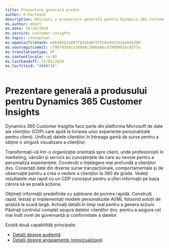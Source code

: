 ```yaml
---
title: Prezentare generală produs
author: m-hartmann
description: Obțineți o prezentare generală pentru Dynamics 365 Customer Insights și capacitățile sale.
ms.author: mhart
ms.date: 10/16/2020
ms.service: customer-insights
ms.topic: conceptual
ms.openlocfilehash: e0b46652a087f9d16d9f2f5c6e955761be8da208
ms.sourcegitcommit: cf9b78559ca189d4c2086a66c879098d56c0377a
ms.translationtype: HT
ms.contentlocale: ro-RO
ms.lasthandoff: 11/03/2020
ms.locfileid: "4406716"
---
```

# <a name="product-overview-for-dynamics-365-customer-insights"></a>Prezentare generală a produsului pentru Dynamics 365 Customer Insights

Dynamics 365 Customer Insights face parte din platforma Microsoft de date ale clienților (CDP) care ajută la livrarea unor experiențe personalizate pentru clienți. Unificați datele clienților în întreaga gamă de surse pentru a obține o singură vizualizare a clienților. 

Transformați-vă într-o organizație orientată spre client, unde profesioniștii în marketing, vânzări și servicii au cunoștințele de care au nevoie pentru a personaliza experiențele. Construiți o înțelegere mai profundă a clienților dvs. Conectați date din diverse surse tranzacționale, comportamentale și de observație pentru a crea o vedere a clienților la 360 de grade. Vedeți rezultatele mai rapid cu un CDP conceput pentru a oferi informații pe baza cărora să se poată acționa. 

Obțineți informații predefinite cu șabloane de pornire rapidă. Construiți rapid, testați și implementați modele personalizate AI/ML folosind soluții de analiză la scară largă. Activați detalii în timp real pentru a genera acțiuni. Păstrați controlul complet asupra datelor clienților dvs. pentru a asigura cel mai înalt nivel de guvernanță și conformitate a datelor. 

Există două capabilități principale: 

- [Detalii despre audiență](audience-insights/overview.md)
- [Detalii despre angajamente (previzualizare)](engagement-insights/index.yml)
 